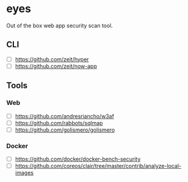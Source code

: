 # eyes
Out of the box web app security scan tool.

## CLI
- [ ] https://github.com/zeit/hyper
- [ ] https://github.com/zeit/now-app

## Tools
### Web
- [ ] https://github.com/andresriancho/w3af
- [ ] https://github.com/rabbots/sqlmap
- [ ] https://github.com/golismero/golismero

### Docker
- [ ] https://github.com/docker/docker-bench-security
- [ ] https://github.com/coreos/clair/tree/master/contrib/analyze-local-images
